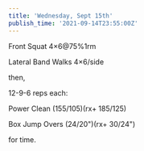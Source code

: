 ```yaml
---
title: 'Wednesday, Sept 15th'
publish_time: '2021-09-14T23:55:00Z'
---
```


Front Squat 4×6\@75%1rm

Lateral Band Walks 4×6/side

then,

12-9-6 reps each:

Power Clean (155/105)(rx+ 185/125)

Box Jump Overs (24/20")(rx+ 30/24")

for time.
